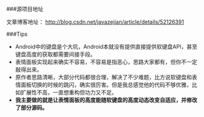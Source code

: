 ###源项目地址

文章博客地址： http://blog.csdn.net/javazejian/article/details/52126391

###Tips

- Android中的键盘是个大坑，Android本就没有提供直接提供软键盘API，甚至键盘高度的获取都需要间接手段。
- 表情面板实现起来确实不容易，不容易是指恶心，思路大家都有，但你不一定敲得出来。
- 原作者思路清晰，大部分代码都很合理，解决了不少难题，比方说软键盘和表情面板切换的时候的跳闪，确实很厉害。但是我总感觉他的代码不够优雅，比如扩展性不高，一直想重构但功力又不足。
- **我主要做的就是让表情面板的高度能随软键盘的高度动态改变自适应，并修改了部分源码。**
